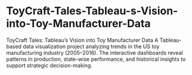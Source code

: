 # ToyCraft-Tales-Tableau-s-Vision-into-Toy-Manufacturer-Data
ToyCraft Tales: Tableau’s Vision into Toy Manufacturer Data A Tableau-based data visualization project analyzing trends in the US toy manufacturing industry (2005–2016). The interactive dashboards reveal patterns in production, state-wise performance, and historical insights to support strategic decision-making.
